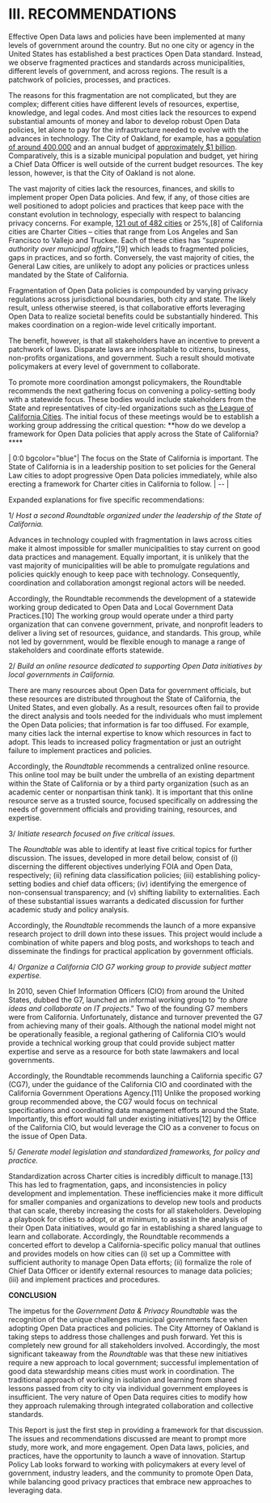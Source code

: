 # **III.	RECOMMENDATIONS**Effective Open Data laws and policies have been implemented at many levels of government around the country. But no one city or agency in the United States has established a best practices Open Data standard. Instead, we observe fragmented practices and standards across municipalities, different levels of government, and across regions. The result is a patchwork of policies, processes, and practices. The reasons for this fragmentation are not complicated, but they are complex; different cities have different levels of resources, expertise, knowledge, and legal codes. And most cities lack the resources to expend substantial amounts of money and labor to develop robust Open Data policies, let alone to pay for the infrastructure needed to evolve with the advances in technology. The City of Oakland, for example, has a [population of around 400,000](http://quickfacts.census.gov/qfd/states/06/0653000.html) and an annual budget of [approximately $1 billion](http://openbudgetoakland.org). Comparatively, this is a sizable municipal population and budget, yet hiring a Chief Data Officer is well outside of the current budget resources. The key lesson, however, is that the City of Oakland is not alone.The vast majority of cities lack the resources, finances, and skills to implement proper Open Data policies. And few, if any, of those cities are well positioned to adopt policies and practices that keep pace with the constant evolution in technology, especially with respect to balancing privacy concerns. For example, [121 out of 482 cities](http://www.cacities.org/Resources/Learn-About-Cities) or 25%,[8] of California cities are Charter Cities – cities that range from Los Angeles and San Francisco to Vallejo and Truckee. Each of these cities has “*supreme authority over municipal affairs*,”[9] which leads to fragmented policies, gaps in practices, and so forth. Conversely, the vast majority of cities, the General Law cities, are unlikely to adopt any policies or practices unless mandated by the State of California. Fragmentation of Open Data policies is compounded by varying privacy regulations across jurisdictional boundaries, both city and state. The likely result, unless otherwise steered, is that collaborative efforts leveraging Open Data to realize societal benefits could be substantially hindered. This makes coordination on a region-wide level critically important.The benefit, however, is that all stakeholders have an incentive to prevent a patchwork of laws. Disparate laws are inhospitable to citizens, business, non-profits organizations, and government. Such a result should motivate policymakers at every level of government to collaborate. To promote more coordination amongst policymakers, the Roundtable recommends the next gathering focus on convening a policy-setting body with a statewide focus. These bodies would include stakeholders from the State and representatives of city-led organizations such as [the League of California Cities](http://www.cacities.org/). The initial focus of these meetings would be to establish a working group addressing the critical question: **how do we develop a framework for Open Data policies that apply across the State of California? ****| 0:0 bgcolor="blue"|The focus on the State of California is important. The State of California is in a leadership position to set policies for the General Law cities to adopt progressive Open Data policies immediately, while also erecting a framework for Charter cities in California to follow.| -- |Expanded explanations for five specific recommendations:1/	*Host a second Roundtable organized under the leadership of the State of California.*Advances in technology coupled with fragmentation in laws across cities make it almost impossible for smaller municipalities to stay current on good data practices and management. Equally important, it is unlikely that the vast majority of municipalities will be able to promulgate regulations and policies quickly enough to keep pace with technology. Consequently, coordination and collaboration amongst regional actors will be needed. Accordingly, the Roundtable recommends the development of a statewide working group dedicated to Open Data and Local Government Data Practices.[10] The working group would operate under a third party organization that can convene government, private, and nonprofit leaders to deliver a living set of resources, guidance, and standards. This group, while not led by government, would be flexible enough to manage a range of stakeholders and coordinate efforts statewide.2/	*Build an online resource dedicated to supporting Open Data initiatives by local governments in California.* There are many resources about Open Data for government officials, but these resources are distributed throughout the State of California, the United States, and even globally. As a result, resources often fail to provide the direct analysis and tools needed for the individuals who must implement the Open Data policies; that information is far too diffused. For example, many cities lack the internal expertise to know which resources in fact to adopt. This leads to increased policy fragmentation or just an outright failure to implement practices and policies.Accordingly, the *Roundtable* recommends a centralized online resource. This online tool may be built under the umbrella of an existing department within the State of California or by a third party organization (such as an academic center or nonpartisan think tank). It is important that this online resource serve as a trusted source, focused specifically on addressing the needs of government officials and providing training, resources, and expertise. 3/	*Initiate research focused on five critical issues.*The *Roundtable* was able to identify at least five critical topics for further discussion. The issues, developed in more detail below, consist of (i) discerning the different objectives underlying FOIA and Open Data, respectively; (ii) refining data classification policies; (iii) establishing policy-setting bodies and chief data officers; (iv) identifying the emergence of non-consensual transparency; and (v) shifting liability to externalities. Each of these substantial issues warrants a dedicated discussion for further academic study and policy analysis. Accordingly, the *Roundtable* recommends the launch of a more expansive research project to drill down into these issues. This project would include a combination of white papers and blog posts, and workshops to teach and disseminate the findings for practical application by government officials. 4/	*Organize a California CIO G7 working group to provide subject matter expertise.* In 2010, seven Chief Information Officers (CIO) from around the United States, dubbed the G7, launched an informal working group to “*to share ideas and collaborate on IT projects*.” Two of the founding G7 members were from California. Unfortunately, distance and turnover prevented the G7 from achieving many of their goals. Although the national model might not be operationally feasible, a regional gathering of California CIO’s would provide a technical working group that could provide subject matter expertise and serve as a resource for both state lawmakers and local governments.Accordingly, the Roundtable recommends launching a California specific G7 (CG7), under the guidance of the California CIO and coordinated with the California Government Operations Agency.[11]  Unlike the proposed working group recommended above, the CG7 would focus on technical specifications and coordinating data management efforts around the State. Importantly, this effort would fall under existing initiatives[12] by the Office of the California CIO, but would leverage the CIO as a convener to focus on the issue of Open Data.5/	*Generate model legislation and standardized frameworks, for policy and practice.*Standardization across Charter cities is incredibly difficult to manage.[13] This has led to fragmentation, gaps, and inconsistencies in policy development and implementation. These inefficiencies make it more difficult for smaller companies and organizations to develop new tools and products that can scale, thereby increasing the costs for all stakeholders. Developing a playbook for cities to adopt, or at minimum, to assist in the analysis of their Open Data initiatives, would go far in establishing a shared language to learn and collaborate. Accordingly, the Roundtable recommends a concerted effort to develop a California-specific policy manual that outlines and provides models on how cities can (i) set up a Committee with sufficient authority to manage Open Data efforts; (ii) formalize the role of Chief Data Officer or identify external resources to manage data policies; (iii) and implement practices and procedures. **CONCLUSION**The impetus for the *Government Data & Privacy Roundtable* was the recognition of the unique challenges municipal governments face when adopting Open Data practices and policies. The City Attorney of Oakland is taking steps to address those challenges and push forward. Yet this is completely new ground for all stakeholders involved. Accordingly, the most significant takeaway from the *Roundtable* was that these new initiatives require a new approach to local government; successful implementation of good data stewardship means cities must work in coordination. The traditional approach of working in isolation and learning from shared lessons passed from city to city via individual government employees is insufficient. The very nature of Open Data requires cities to modify how they approach rulemaking through integrated collaboration and collective standards.This Report is just the first step in providing a framework for that discussion. The issues and recommendations discussed are meant to prompt more study, more work, and more engagement. Open Data laws, policies, and practices, have the opportunity to launch a wave of innovation. Startup Policy Lab looks forward to working with policymakers at every level of government, industry leaders, and the community to promote Open Data, while balancing good privacy practices that embrace new approaches to leveraging data.